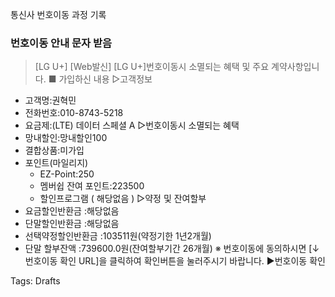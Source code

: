 통신사 번호이동 과정 기록

### 번호이동 안내 문자 받음
> [LG U+]
[Web발신]
[LG U+]번호이동시 소멸되는 혜택 및 주요 계약사항입니다.
■ 가입하신 내용
▷고객정보
- 고객명:권혁민
- 전화번호:010-8743-5218
- 요금제:(LTE) 데이터 스페셜 A
▷번호이동시 소멸되는 혜택
- 망내할인:망내할인100
- 결합상품:미가입
- 포인트(마일리지)
  - EZ-Point:250
  - 멤버쉽 잔여 포인트:223500
  - 할인프로그램 ( 해당없음 )
▷약정 및 잔여할부
- 요금할인반환금 :해당없음
- 단말할인반환금 :해당없음
- 선택약정할인반환금 :103511원(약정기한 1년2개월)
- 단말 할부잔액  :739600.0원(잔여할부기간 26개월)
※ 번호이동에 동의하시면 [↓번호이동 확인 URL]을 클릭하여 확인버튼을 눌러주시기 바랍니다.
    ▶번호이동 확인   

Tags:
  Drafts